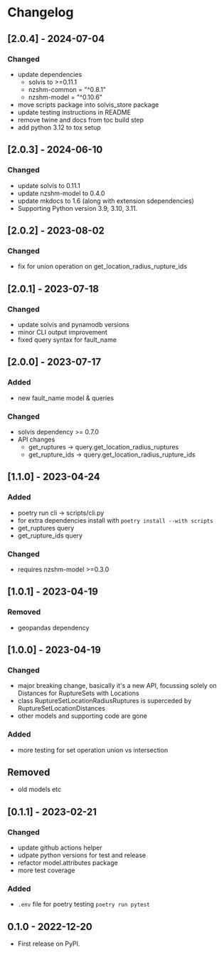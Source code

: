 # Changelog

## [2.0.4] - 2024-07-04

### Changed
 - update dependencies
   - solvis to >=0.11.1
   - nzshm-common = "^0.8.1"
   - nzshm-model = "^0.10.6"
 - move scripts package into solvis_store package
 - update testing instructions in README
 - remove twine and docs from toc build step
 - add python 3.12 to tox setup

## [2.0.3] - 2024-06-10
### Changed
 - update solvis to 0.11.1
 - update nzshm-model to 0.4.0
 - update mkdocs to 1.6 (along with extension sdependencies)
 - Supporting Python version 3.9, 3.10, 3.11.

## [2.0.2] - 2023-08-02
### Changed
 - fix for union operation on get_location_radius_rupture_ids

## [2.0.1] - 2023-07-18
### Changed
 - update solvis and pynamodb versions
 - minor CLI output improvement
 - fixed query syntax for fault_name

## [2.0.0] - 2023-07-17
### Added
 - new fault_name model & queries
### Changed
 - solvis dependency >= 0.7.0
 - API changes
    - get_ruptures -> query.get_location_radius_ruptures
    - get_rupture_ids -> query.get_location_radius_rupture_ids

## [1.1.0] - 2023-04-24
### Added
 - poetry run cli -> scripts/cli.py
 - for extra dependencies install with `poetry install --with scripts`
 - get_ruptures query
 - get_rupture_ids query

### Changed
 - requires nzshm-model >=0.3.0

## [1.0.1] - 2023-04-19
### Removed
 - geopandas dependency

## [1.0.0] - 2023-04-19
### Changed
 - major breaking change, basically it's a new API, focussing solely on Distances for RuptureSets with Locations
 - class RuptureSetLocationRadiusRuptures is superceded by RuptureSetLocationDistances
 - other models and supporting code are gone

### Added
 - more testing for set operation union vs intersection

## Removed
 - old models etc

## [0.1.1] - 2023-02-21
### Changed
 - update github actions helper
 - udpate python versions for test and release
 - refactor model.attributes package
 - more test coverage
### Added
 - `.env` file for poetry testing `poetry run pytest`

## 0.1.0 - 2022-12-20

* First release on PyPI.
